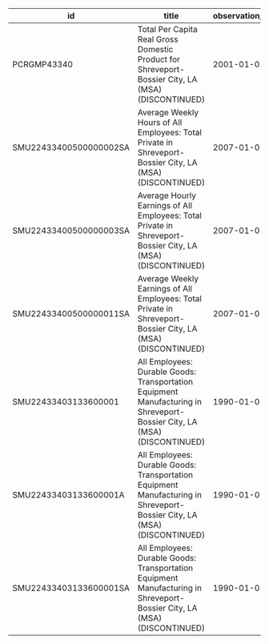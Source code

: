 | id                     | title                                                                                                                    | observation_start   | observation_end   |
|------------------------|--------------------------------------------------------------------------------------------------------------------------|---------------------|-------------------|
| PCRGMP43340            | Total Per Capita Real Gross Domestic Product for Shreveport-Bossier City, LA (MSA) (DISCONTINUED)                        | 2001-01-01          | 2017-01-01        |
| SMU22433400500000002SA | Average Weekly Hours of All Employees: Total Private in Shreveport-Bossier City, LA (MSA) (DISCONTINUED)                 | 2007-01-01          | 2022-03-01        |
| SMU22433400500000003SA | Average Hourly Earnings of All Employees: Total Private in Shreveport-Bossier City, LA (MSA) (DISCONTINUED)              | 2007-01-01          | 2022-03-01        |
| SMU22433400500000011SA | Average Weekly Earnings of All Employees: Total Private in Shreveport-Bossier City, LA (MSA) (DISCONTINUED)              | 2007-01-01          | 2022-03-01        |
| SMU22433403133600001   | All Employees: Durable Goods: Transportation Equipment Manufacturing in Shreveport-Bossier City, LA (MSA) (DISCONTINUED) | 1990-01-01          | 2013-12-01        |
| SMU22433403133600001A  | All Employees: Durable Goods: Transportation Equipment Manufacturing in Shreveport-Bossier City, LA (MSA) (DISCONTINUED) | 1990-01-01          | 2012-01-01        |
| SMU22433403133600001SA | All Employees: Durable Goods: Transportation Equipment Manufacturing in Shreveport-Bossier City, LA (MSA) (DISCONTINUED) | 1990-01-01          | 2013-12-01        |